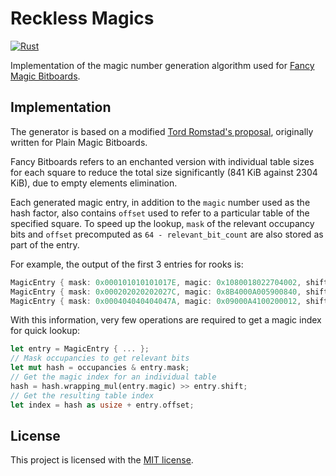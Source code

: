 # Reckless Magics

[![Rust](https://github.com/codedeliveryservice/RecklessMagics/actions/workflows/rust.yml/badge.svg)](https://github.com/codedeliveryservice/RecklessMagics/actions/workflows/rust.yml)

Implementation of the magic number generation algorithm used for [Fancy Magic Bitboards][fancy-bitboards].

## Implementation

The generator is based on a modified [Tord Romstad's proposal][proposal], originally written for Plain Magic Bitboards.

Fancy Bitboards refers to an enchanted version with individual table sizes for each square to reduce the total size significantly (841 KiB against 2304 KiB), due to empty elements elimination.

Each generated magic entry, in addition to the `magic` number used as the hash factor, also contains `offset` used to refer to a particular table of the specified square. To speed up the lookup, `mask` of the relevant occupancy bits and `offset` precomputed as `64 - relevant_bit_count` are also stored as part of the entry.

For example, the output of the first 3 entries for rooks is:

```rust
MagicEntry { mask: 0x000101010101017E, magic: 0x1080018022704002, shift: 52, offset: 0 },
MagicEntry { mask: 0x000202020202027C, magic: 0x8B4000A005900840, shift: 53, offset: 4096 },
MagicEntry { mask: 0x000404040404047A, magic: 0x09000A4100200012, shift: 53, offset: 6144 },
```

With this information, very few operations are required to get a magic index for quick lookup:

```rust
let entry = MagicEntry { ... };
// Mask occupancies to get relevant bits
let mut hash = occupancies & entry.mask;
// Get the magic index for an individual table
hash = hash.wrapping_mul(entry.magic) >> entry.shift;
// Get the resulting table index
let index = hash as usize + entry.offset;
```

## License

This project is licensed with the [MIT license](LICENSE).

[proposal]: https://www.chessprogramming.org/Looking_for_Magics#Feeding_in_Randoms
[fancy-bitboards]: https://www.chessprogramming.org/Magic_Bitboards#Fancy
